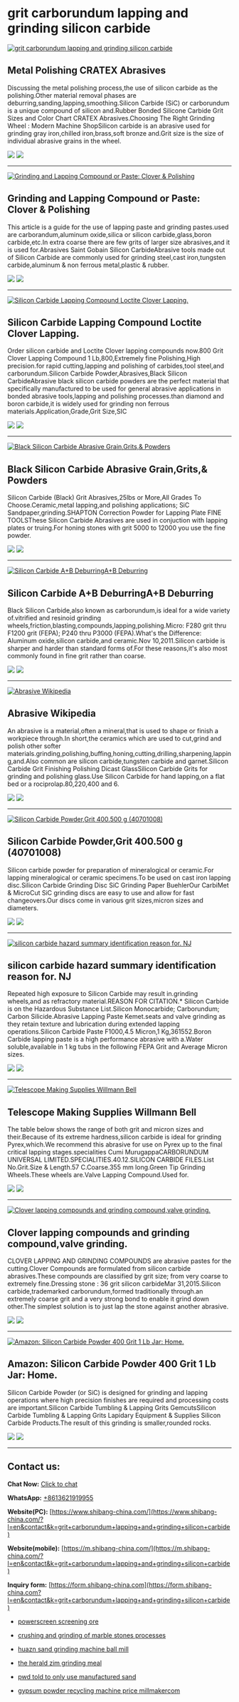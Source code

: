 # grit carborundum lapping and grinding silicon carbide

<a href="https://swt.shibang-china.com/?l=en&img&k=grit+carborundum+lapping+and+grinding+silicon+carbide" target="_blank">![grit carborundum lapping and grinding silicon carbide](http://static.shibang-china.com/all-800x300/975.jpg)</a>

## Metal Polishing CRATEX Abrasives
Discussing the metal polishing process,the use of silicon carbide as the polishing.Other material removal phases are deburring,sanding,lapping,smoothing.Silicon Carbide (SiC) or carborundum is a unique compound of silicon and.Rubber Bonded Silicone Carbide Grit Sizes and Color Chart CRATEX Abrasives.Choosing The Right Grinding Wheel : Modern Machine ShopSilicon carbide is an abrasive used for grinding gray iron,chilled iron,brass,soft bronze and.Grit size is the size of individual abrasive grains in the wheel.


<a href="https://whatsapp.shibangsoft.com/WhatsApp.php" target="_blank" title="WhatsApp">![](http://static.shibang-china.com/icon/whatsapp.png)</a> <a href="https://swt.shibang-china.com/?l=en&icon&k=grit+carborundum+lapping+and+grinding+silicon+carbide" target="_blank">![](http://static.shibang-china.com/icon/chat-en.png)</a>

---

<a href="https://swt.shibang-china.com/?l=en&img&k=grit+carborundum+lapping+and+grinding+silicon+carbide" target="_blank">![Grinding and Lapping Compound or Paste: Clover &amp; Polishing](http://static.shibang-china.com/all-800x300/546.jpg)</a>

## Grinding and Lapping Compound or Paste: Clover &amp; Polishing
This article is a guide for the use of lapping paste and grinding pastes.used are carborandum,aluminum oxide,silica or silicon carbide,glass,boron carbide,etc.In extra coarse there are few grits of larger size abrasives,and it is used for.Abrasives Saint Gobain Silicon CarbideAbrasive tools made out of Silicon Carbide are commonly used for grinding steel,cast iron,tungsten carbide,aluminum &amp; non ferrous metal,plastic &amp; rubber.


<a href="https://whatsapp.shibangsoft.com/WhatsApp.php" target="_blank" title="WhatsApp">![](http://static.shibang-china.com/icon/whatsapp.png)</a> <a href="https://swt.shibang-china.com/?l=en&icon&k=grit+carborundum+lapping+and+grinding+silicon+carbide" target="_blank">![](http://static.shibang-china.com/icon/chat-en.png)</a>

---

<a href="https://swt.shibang-china.com/?l=en&img&k=grit+carborundum+lapping+and+grinding+silicon+carbide" target="_blank">![Silicon Carbide Lapping Compound Loctite Clover Lapping.](http://static.shibang-china.com/all-800x300/1490.jpg)</a>

## Silicon Carbide Lapping Compound Loctite Clover Lapping.
Order silicon carbide and Loctite Clover lapping compounds now.800 Grit Clover Lapping Compound 1 Lb,800,Extremely fine Polishing,High precision.for rapid cutting,lapping and polishing of carbides,tool steel,and carborundum.Silicon Carbide Powder,Abrasives,Black Silicon CarbideAbrasive black silicon carbide powders are the perfect material that specifically manufactured to be used for general abrasive applications in bonded abrasive tools,lapping and polishing processes.than diamond and boron carbide,it is widely used for grinding non ferrous materials.Application,Grade,Grit Size,SIC


<a href="https://whatsapp.shibangsoft.com/WhatsApp.php" target="_blank" title="WhatsApp">![](http://static.shibang-china.com/icon/whatsapp.png)</a> <a href="https://swt.shibang-china.com/?l=en&icon&k=grit+carborundum+lapping+and+grinding+silicon+carbide" target="_blank">![](http://static.shibang-china.com/icon/chat-en.png)</a>

---

<a href="https://swt.shibang-china.com/?l=en&img&k=grit+carborundum+lapping+and+grinding+silicon+carbide" target="_blank">![Black Silicon Carbide Abrasive Grain,Grits,&amp; Powders](http://static.shibang-china.com/all-800x300/842.jpg)</a>

## Black Silicon Carbide Abrasive Grain,Grits,&amp; Powders
Silicon Carbide (Black) Grit Abrasives,25lbs or More,All Grades To Choose.Ceramic,metal lapping,and polishing applications; SiC Sandpaper,grinding.SHAPTON Correction Powder for Lapping Plate FINE TOOLSThese Silicon Carbide Abrasives are used in conjuction with lapping plates or truing.For honing stones with grit 5000 to 12000 you use the fine powder.


<a href="https://whatsapp.shibangsoft.com/WhatsApp.php" target="_blank" title="WhatsApp">![](http://static.shibang-china.com/icon/whatsapp.png)</a> <a href="https://swt.shibang-china.com/?l=en&icon&k=grit+carborundum+lapping+and+grinding+silicon+carbide" target="_blank">![](http://static.shibang-china.com/icon/chat-en.png)</a>

---

<a href="https://swt.shibang-china.com/?l=en&img&k=grit+carborundum+lapping+and+grinding+silicon+carbide" target="_blank">![Silicon Carbide A+B DeburringA+B Deburring](http://static.shibang-china.com/all-800x300/694.jpg)</a>

## Silicon Carbide A+B DeburringA+B Deburring
Black Silicon Carbide,also known as carborundum,is ideal for a wide variety of.vitrified and resinoid grinding wheels,friction,blasting,compounds,lapping,polishing.Micro: F280 grit thru F1200 grit (FEPA); P240 thru P3000 (FEPA).What&#39;s the Difference: Aluminum oxide,silicon carbide,and ceramic.Nov 10,2011.Silicon carbide is sharper and harder than standard forms of.For these reasons,it&#39;s also most commonly found in fine grit rather than coarse.


<a href="https://whatsapp.shibangsoft.com/WhatsApp.php" target="_blank" title="WhatsApp">![](http://static.shibang-china.com/icon/whatsapp.png)</a> <a href="https://swt.shibang-china.com/?l=en&icon&k=grit+carborundum+lapping+and+grinding+silicon+carbide" target="_blank">![](http://static.shibang-china.com/icon/chat-en.png)</a>

---

<a href="https://swt.shibang-china.com/?l=en&img&k=grit+carborundum+lapping+and+grinding+silicon+carbide" target="_blank">![Abrasive Wikipedia](http://static.shibang-china.com/all-800x300/1457.jpg)</a>

## Abrasive Wikipedia
An abrasive is a material,often a mineral,that is used to shape or finish a workpiece through.In short,the ceramics which are used to cut,grind and polish other softer materials.grinding,polishing,buffing,honing,cutting,drilling,sharpening,lapping,and.Also common are silicon carbide,tungsten carbide and garnet.Silicon Carbide Grit Finishing Polishing Dicast GlassSilicon Carbide Grits for grinding and polishing glass.Use Silicon Carbide for hand lapping,on a flat bed or a rociprolap.80,220,400 and 6.


<a href="https://whatsapp.shibangsoft.com/WhatsApp.php" target="_blank" title="WhatsApp">![](http://static.shibang-china.com/icon/whatsapp.png)</a> <a href="https://swt.shibang-china.com/?l=en&icon&k=grit+carborundum+lapping+and+grinding+silicon+carbide" target="_blank">![](http://static.shibang-china.com/icon/chat-en.png)</a>

---

<a href="https://swt.shibang-china.com/?l=en&img&k=grit+carborundum+lapping+and+grinding+silicon+carbide" target="_blank">![Silicon Carbide Powder,Grit 400.500 g (40701008)](http://static.shibang-china.com/all-800x300/1475.jpg)</a>

## Silicon Carbide Powder,Grit 400.500 g (40701008)
Silicon carbide powder for preparation of mineralogical or ceramic.For lapping mineralogical or ceramic specimens.To be used on cast iron lapping disc.Silicon Carbide Grinding Disc SiC Grinding Paper BuehlerOur CarbiMet &amp; MicroCut SiC grinding discs are easy to use and allow for fast changeovers.Our discs come in various grit sizes,micron sizes and diameters.


<a href="https://whatsapp.shibangsoft.com/WhatsApp.php" target="_blank" title="WhatsApp">![](http://static.shibang-china.com/icon/whatsapp.png)</a> <a href="https://swt.shibang-china.com/?l=en&icon&k=grit+carborundum+lapping+and+grinding+silicon+carbide" target="_blank">![](http://static.shibang-china.com/icon/chat-en.png)</a>

---

<a href="https://swt.shibang-china.com/?l=en&img&k=grit+carborundum+lapping+and+grinding+silicon+carbide" target="_blank">![silicon carbide hazard summary identification reason for. NJ](http://static.shibang-china.com/all-800x300/522.jpg)</a>

## silicon carbide hazard summary identification reason for. NJ
Repeated high exposure to Silicon Carbide may result in.grinding wheels,and as refractory material.REASON FOR CITATION.* Silicon Carbide is on the Hazardous Substance List.Silicon Monocarbide; Carborundum; Carbon Silicide.Abrasive Lapping Paste Kemet.seats and valve grinding as they retain texture and lubrication during extended lapping operations.Silicon Carbide Paste F1000,4.5 Micron,1 Kg,361552.Boron Carbide lapping paste is a high performance abrasive with a.Water soluble,available in 1 kg tubs in the following FEPA Grit and Average Micron sizes.


<a href="https://whatsapp.shibangsoft.com/WhatsApp.php" target="_blank" title="WhatsApp">![](http://static.shibang-china.com/icon/whatsapp.png)</a> <a href="https://swt.shibang-china.com/?l=en&icon&k=grit+carborundum+lapping+and+grinding+silicon+carbide" target="_blank">![](http://static.shibang-china.com/icon/chat-en.png)</a>

---

<a href="https://swt.shibang-china.com/?l=en&img&k=grit+carborundum+lapping+and+grinding+silicon+carbide" target="_blank">![Telescope Making Supplies Willmann Bell](http://static.shibang-china.com/all-800x300/732.jpg)</a>

## Telescope Making Supplies Willmann Bell
The table below shows the range of both grit and micron sizes and their.Because of its extreme hardness,silicon carbide is ideal for grinding Pyrex,which.We recommend this abrasive for use on Pyrex up to the final critical lapping stages.specialities Cumi MurugappaCARBORUNDUM UNIVERSAL LIMITED.SPECIALITIES.40.12.SILICON CARBIDE FILES.List No.Grit.Size &amp; Length.57 C.Coarse.355 mm long.Green Tip Grinding Wheels.These wheels are.Valve Lapping Compound.Used for.


<a href="https://whatsapp.shibangsoft.com/WhatsApp.php" target="_blank" title="WhatsApp">![](http://static.shibang-china.com/icon/whatsapp.png)</a> <a href="https://swt.shibang-china.com/?l=en&icon&k=grit+carborundum+lapping+and+grinding+silicon+carbide" target="_blank">![](http://static.shibang-china.com/icon/chat-en.png)</a>

---

<a href="https://swt.shibang-china.com/?l=en&img&k=grit+carborundum+lapping+and+grinding+silicon+carbide" target="_blank">![Clover lapping compounds and grinding compound,valve grinding.](http://static.shibang-china.com/all-800x300/573.jpg)</a>

## Clover lapping compounds and grinding compound,valve grinding.
CLOVER LAPPING AND GRINDING COMPOUNDS are abrasive pastes for the cutting.Clover Compounds are formulated from silicon carbide abrasives.These compounds are classified by grit size; from very coarse to extremely fine.Dressing stone : 36 grit silicon carbideMar 31,2015.Silicon carbide,trademarked carborundum,formed traditionally through.an extremely coarse grit and a very strong bond to enable it grind down other.The simplest solution is to just lap the stone against another abrasive.


<a href="https://whatsapp.shibangsoft.com/WhatsApp.php" target="_blank" title="WhatsApp">![](http://static.shibang-china.com/icon/whatsapp.png)</a> <a href="https://swt.shibang-china.com/?l=en&icon&k=grit+carborundum+lapping+and+grinding+silicon+carbide" target="_blank">![](http://static.shibang-china.com/icon/chat-en.png)</a>

---

<a href="https://swt.shibang-china.com/?l=en&img&k=grit+carborundum+lapping+and+grinding+silicon+carbide" target="_blank">![Amazon: Silicon Carbide Powder 400 Grit 1 Lb Jar: Home.](http://static.shibang-china.com/all-800x300/684.jpg)</a>

## Amazon: Silicon Carbide Powder 400 Grit 1 Lb Jar: Home.
Silicon Carbide Powder (or SiC) is designed for grinding and lapping operations where high precision finishes are required and processing costs are important.Silicon Carbide Tumbling &amp; Lapping Grits GemcutsSilicon Carbide Tumbling &amp; Lapping Grits Lapidary Equipment &amp; Supplies Silicon Carbide Products.The result of this grinding is smaller,rounded rocks.


<a href="https://whatsapp.shibangsoft.com/WhatsApp.php" target="_blank" title="WhatsApp">![](http://static.shibang-china.com/icon/whatsapp.png)</a> <a href="https://swt.shibang-china.com/?l=en&icon&k=grit+carborundum+lapping+and+grinding+silicon+carbide" target="_blank">![](http://static.shibang-china.com/icon/chat-en.png)</a>

---
## Contact us:

**Chat Now:** [Click to chat](https://swt.shibang-china.com?l=en&contact&k=grit+carborundum+lapping+and+grinding+silicon+carbide)

**WhatsApp:**  [+8613621919955](https://whatsapp.shibangsoft.com/WhatsApp.php)

**Website(PC):** [https://www.shibang-china.com/](https://www.shibang-china.com/?l=en&contact&k=grit+carborundum+lapping+and+grinding+silicon+carbide)

**Website(mobile):** [https://m.shibang-china.com/](https://m.shibang-china.com/?l=en&contact&k=grit+carborundum+lapping+and+grinding+silicon+carbide)

**Inquiry form:** [https://form.shibang-china.com](https://form.shibang-china.com?l=en&contact&k=grit+carborundum+lapping+and+grinding+silicon+carbide)

* [powerscreen screening ore](../132/powerscreen%20screening%20ore.md)

* [crushing and grinding of marble stones processes](../137/crushing%20and%20grinding%20of%20marble%20stones%20processes.md)

* [huazn sand grinding machine ball mill](../137/huazn%20sand%20grinding%20machine%20ball%20mill.md)

* [the herald zim grinding meal](../135/the%20herald%20zim%20grinding%20meal.md)

* [pwd told to only use manufactured sand](../133/pwd%20told%20to%20only%20use%20manufactured%20sand.md)

* [gypsum powder recycling machine price millmakercom](../135/gypsum%20powder%20recycling%20machine%20price%20millmakercom.md)